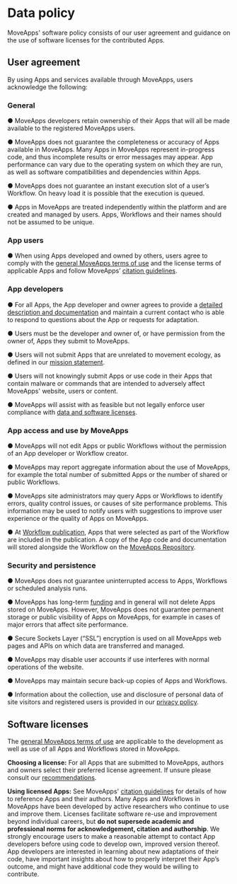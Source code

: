 # Data policy

MoveApps' software policy consists of our user agreement and guidance on the use of software licenses for the contributed Apps.


## User agreement

By using Apps and services available through MoveApps, users acknowledge the following:

### General

●	MoveApps developers retain ownership of their Apps that will all be made available to the registered MoveApps users.

●	MoveApps does not guarantee the completeness or accuracy of Apps available in MoveApps. Many Apps in MoveApps represent in-progress code, and thus incomplete results or error messages may appear. App performance can vary due to the operating system on which they are run, as well as software compatibilities and dependencies within Apps.

●	MoveApps does not guarantee an instant execution slot of a user’s Workflow. On heavy load it is possible that the execution is queued.

●	Apps in MoveApps are treated independently within the platform and are created and managed by users. Apps, Workflows and their names should not be assumed to be unique.

### App users

●	When using Apps developed and owned by others, users agree to comply with the [general MoveApps terms of use](terms_of_use.md) and the license terms of applicable Apps and follow MoveApps’ [citation guidelines](citation_guide.md).

### App developers

●	For all Apps, the App developer and owner agrees to provide a [detailed description and documentation](files/README_template.md) and maintain a current contact who is able to respond to questions about the App or requests for adaptation.

●	Users must be the developer and owner of, or have permission from the owner of, Apps they submit to MoveApps.

●	Users will not submit Apps that are unrelated to movement ecology, as defined in our [mission statement](scope.md).

●	Users will not knowingly submit Apps or use code in their Apps that contain malware or commands that are intended to adversely affect MoveApps' website, users or content.

●	MoveApps will assist with as feasible but not legally enforce user compliance with [data and software licenses](license.md).

### App access and use by MoveApps

●	MoveApps will not edit Apps or public Workflows without the permission of an App developer or Workflow creator.

●	MoveApps may report aggregate information about the use of MoveApps, for example the total number of submitted Apps or the number of shared or public Workflows.

●	MoveApps site administrators may query Apps or Workflows to identify errors, quality control issues, or causes of site performance problems. This information may be used to notify users with suggestions to improve user experience or the quality of Apps on MoveApps.

●	At [Workflow publication](publish_workflow.md), Apps that were selected as part of the Workflow are included in the publication. A copy of the App code and documentation will stored alongside the Workflow on the [MoveApps Repository](https://www.datarepository.movebank.org/).

### Security and persistence

●	MoveApps does not guarantee uninterrupted access to Apps, Workflows or scheduled analysis runs.

●	MoveApps has long-term [funding](funding.md) and in general will not delete Apps stored on MoveApps. However, MoveApps does not guarantee permanent storage or public visibility of Apps on MoveApps, for example in cases of major errors that affect site performance.

●	Secure Sockets Layer (“SSL”) encryption is used on all MoveApps web pages and APIs on which data are transferred and managed.

●	MoveApps may disable user accounts if use interferes with normal operations of the website.

●	MoveApps may maintain secure back-up copies of Apps and Workflows.

●	Information about the collection, use and disclosure of personal data of site visitors and registered users is provided in our [privacy policy](privacy_policy.md).


## Software licenses

The [general MoveApps terms of use](terms_of_use.md) are applicable to the development as well as use of all Apps and Workflows stored in MoveApps.

**Choosing a license:**  For all Apps that are submitted to MoveApps, authors and owners select their preferred license agreement. If unsure please consult our [recommendations](license.md).

**Using licensed Apps:** See MoveApps' [citation guidelines](citation_guide.md) for details of how to reference Apps and their authors. Many Apps and Workflows in MoveApps have been developed by active researchers who continue to use and improve them. Licenses facilitate software re-use and improvement beyond individual careers, but **do not supersede academic and professional norms for acknowledgement, citation and authorship**. We strongly encourage users to make a reasonable attempt to contact App developers before using code to develop own, improved version thereof. App developers are interested in learning about new adaptations of their code, have important insights about how to properly interpret their App’s outcome, and might have additional code they would be willing to contribute.
